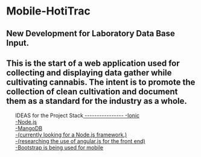 # Mobile-HotiTrac
New Development for Laboratory Data Base Input.
--------------------------------------------------
This is the start of a web application used for collecting and displaying data gather while cultivating cannabis.
The intent is to promote the collection of clean cultivation and document them as a standard for the industry as a whole.
------------------------
<ul>IDEAS for the Project Stack<u>
----------------
-Ionic<br>
-Node.js<br>
-MangoDB<br>
-(currently looking for a Node.js framework.)<br>
-(researching the use of angular.js for the front end)<br>
-Bootstrap is being used for mobile
